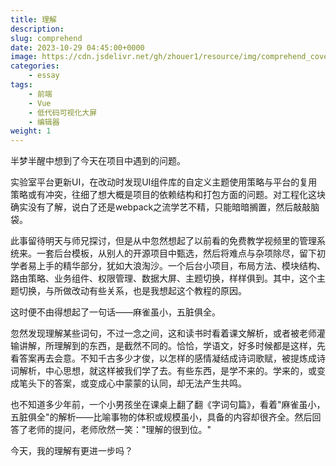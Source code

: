 ```yaml
---
title: 理解
description: 
slug: comprehend
date: 2023-10-29 04:45:00+0000
image: https://cdn.jsdelivr.net/gh/zhouer1/resource/img/comprehend_cover.png
categories:
    - essay
tags:
    - 前端
    - Vue
    - 低代码可视化大屏
    - 编辑器
weight: 1
---
```

半梦半醒中想到了今天在项目中遇到的问题。

实验室平台更新UI，在改动时发现UI组件库的自定义主题使用策略与平台的复用策略或有冲突，往细了想大概是项目的依赖结构和打包方面的问题。对工程化这块确实没有了解，说白了还是webpack之流学艺不精，只能暗暗搁置，然后敲敲脑袋。

此事留待明天与师兄探讨，但是从中忽然想起了以前看的免费教学视频里的管理系统来。一套后台模板，从别人的开源项目中甄选，然后将难点与杂项除尽，留下初学者易上手的精华部分，犹如大浪淘沙。一个后台小项目，布局方法、模块结构、路由策略、业务组件、权限管理、数据大屏、主题切换，样样俱到。其中，这个主题切换，与所做改动有些关系，也是我想起这个教程的原因。

这时便不由得想起了一句话——麻雀虽小，五脏俱全。

忽然发现理解某些词句，不过一念之间，这和读书时看着课文解析，或者被老师灌输讲解，所理解到的东西，是截然不同的。恰恰，学语文，好多时候都是这样，先看答案再去会意。不知千古多少才俊，以怎样的感情凝结成诗词歌赋，被提炼成诗词解析，中心思想，就这样被我们学了去。有些东西，是学不来的。学来的，或变成笔头下的答案，或变成心中蒙蒙的认同，却无法产生共鸣。

也不知道多少年前，一个小男孩坐在课桌上翻了翻《字词句篇》，看着"麻雀虽小，五脏俱全"的解析——比喻事物的体积或规模虽小，具备的内容却很齐全。然后回答了老师的提问，老师欣然一笑："理解的很到位。"

今天，我的理解有更进一步吗？